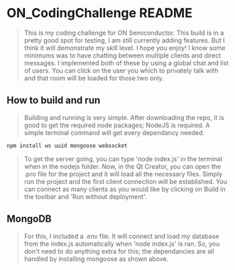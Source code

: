 # ON_CodingChallenge README
> This is my coding challenge for ON Semiconductor. 
> This build is in a pretty good spot for testing, I am still currently adding features. But I think it will demonstrate my skill level. I hope you enjoy!
> I know some minimums was to have chatting between multiple clients and direct messages. I implemented both of these by using a global chat and list of users. You can click on the user you which to privately talk with and that room will be loaded for those two only.

## How to build and run
> Building and running is very simple. 
> After downloading the repo, it is good to get the required node packages; NodeJS is required. A simple terminal command will get every dependancy needed.

```terminal
npm install ws uuid mongoose websocket
```
> To get the server going, you can type 'node index.js' in the terminal when in the nodejs folder.
> Now, in the Qt Creator, you can open the .pro file for the project and it will load all the necessary files.
> Simply run the project and the first client connection will be established.
> You can connect as many clients as you would like by clicking on Build in the toolbar and 'Run without deployment'.

## MongoDB
> For this, I included a .env file. It will connect and load my database from the index.js automatically when 'node index.js' is ran.
> So, you don't need to do anything extra for this; the dependancies are all handled by installing mongoose as shown above.
